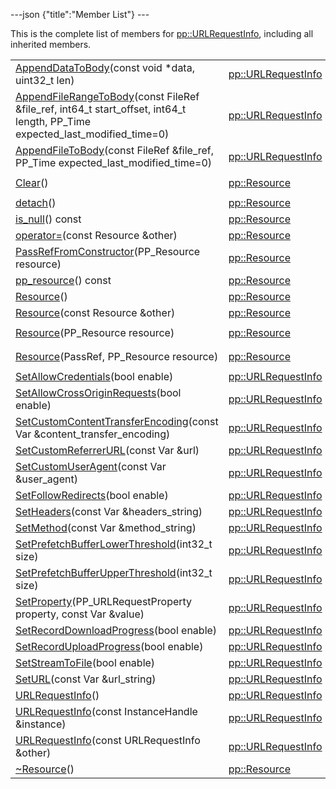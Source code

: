 ---json {"title":"Member List"} ---

This is the complete list of members for <a href="/docs/native-client/pepper_dev/cpp/classpp_1_1_u_r_l_request_info/" class="el">pp::URLRequestInfo</a>, including all inherited members.

<table><tbody><tr class="odd"><td><a href="/docs/native-client/pepper_dev/cpp/classpp_1_1_u_r_l_request_info#ab16f2efba1f2ddc434e2fc860dcbe900" class="el">AppendDataToBody</a>(const void *data, uint32_t len)</td><td><a href="/docs/native-client/pepper_dev/cpp/classpp_1_1_u_r_l_request_info/" class="el">pp::URLRequestInfo</a></td><td></td></tr><tr class="even"><td><a href="/docs/native-client/pepper_dev/cpp/classpp_1_1_u_r_l_request_info#a1ae72c8ac65a6cd6c174c8df238038fd" class="el">AppendFileRangeToBody</a>(const FileRef &amp;file_ref, int64_t start_offset, int64_t length, PP_Time expected_last_modified_time=0)</td><td><a href="/docs/native-client/pepper_dev/cpp/classpp_1_1_u_r_l_request_info/" class="el">pp::URLRequestInfo</a></td><td></td></tr><tr class="odd"><td><a href="/docs/native-client/pepper_dev/cpp/classpp_1_1_u_r_l_request_info#af19afd7e5849e68497f1e4f4b7400995" class="el">AppendFileToBody</a>(const FileRef &amp;file_ref, PP_Time expected_last_modified_time=0)</td><td><a href="/docs/native-client/pepper_dev/cpp/classpp_1_1_u_r_l_request_info/" class="el">pp::URLRequestInfo</a></td><td></td></tr><tr class="even"><td><a href="/docs/native-client/pepper_dev/cpp/classpp_1_1_resource#ad4016f37d3022863ca0188acb26ac9c4" class="el">Clear</a>()</td><td><a href="/docs/native-client/pepper_dev/cpp/classpp_1_1_resource/" class="el">pp::Resource</a></td><td><code> [protected]</code></td></tr><tr class="odd"><td><a href="/docs/native-client/pepper_dev/cpp/classpp_1_1_resource#a81b9246381bdddacca3ac25f6ded2bfd" class="el">detach</a>()</td><td><a href="/docs/native-client/pepper_dev/cpp/classpp_1_1_resource/" class="el">pp::Resource</a></td><td></td></tr><tr class="even"><td><a href="/docs/native-client/pepper_dev/cpp/classpp_1_1_resource#a859068e34cdc2dc0b78754c255323aa9" class="el">is_null</a>() const</td><td><a href="/docs/native-client/pepper_dev/cpp/classpp_1_1_resource/" class="el">pp::Resource</a></td><td><code> [inline]</code></td></tr><tr class="odd"><td><a href="/docs/native-client/pepper_dev/cpp/classpp_1_1_resource#aaf808a98bdaa7998d82e19514aa87423" class="el">operator=</a>(const Resource &amp;other)</td><td><a href="/docs/native-client/pepper_dev/cpp/classpp_1_1_resource/" class="el">pp::Resource</a></td><td></td></tr><tr class="even"><td><a href="/docs/native-client/pepper_dev/cpp/classpp_1_1_resource#a3eda014529127a818df8d5bb5ec2fdf0" class="el">PassRefFromConstructor</a>(PP_Resource resource)</td><td><a href="/docs/native-client/pepper_dev/cpp/classpp_1_1_resource/" class="el">pp::Resource</a></td><td><code> [protected]</code></td></tr><tr class="odd"><td><a href="/docs/native-client/pepper_dev/cpp/classpp_1_1_resource#a46a6123de0b007ad3fcb6f666534ccb4" class="el">pp_resource</a>() const</td><td><a href="/docs/native-client/pepper_dev/cpp/classpp_1_1_resource/" class="el">pp::Resource</a></td><td><code> [inline]</code></td></tr><tr class="even"><td><a href="/docs/native-client/pepper_dev/cpp/classpp_1_1_resource#a56679e93a58101c8dce5dc510811a094" class="el">Resource</a>()</td><td><a href="/docs/native-client/pepper_dev/cpp/classpp_1_1_resource/" class="el">pp::Resource</a></td><td></td></tr><tr class="odd"><td><a href="/docs/native-client/pepper_dev/cpp/classpp_1_1_resource#ab0f664099ca06367180f220ea7e0b831" class="el">Resource</a>(const Resource &amp;other)</td><td><a href="/docs/native-client/pepper_dev/cpp/classpp_1_1_resource/" class="el">pp::Resource</a></td><td></td></tr><tr class="even"><td><a href="/docs/native-client/pepper_dev/cpp/classpp_1_1_resource#a555de93fdf4793f7db1183bf71d20580" class="el">Resource</a>(PP_Resource resource)</td><td><a href="/docs/native-client/pepper_dev/cpp/classpp_1_1_resource/" class="el">pp::Resource</a></td><td><code> [explicit, protected]</code></td></tr><tr class="odd"><td><a href="/docs/native-client/pepper_dev/cpp/classpp_1_1_resource#a907d3d6b7e292587c8cb9ff30d0a418d" class="el">Resource</a>(PassRef, PP_Resource resource)</td><td><a href="/docs/native-client/pepper_dev/cpp/classpp_1_1_resource/" class="el">pp::Resource</a></td><td><code> [protected]</code></td></tr><tr class="even"><td><a href="/docs/native-client/pepper_dev/cpp/classpp_1_1_u_r_l_request_info#afa23501e503ee1787c4663d74f00d0c4" class="el">SetAllowCredentials</a>(bool enable)</td><td><a href="/docs/native-client/pepper_dev/cpp/classpp_1_1_u_r_l_request_info/" class="el">pp::URLRequestInfo</a></td><td><code> [inline]</code></td></tr><tr class="odd"><td><a href="/docs/native-client/pepper_dev/cpp/classpp_1_1_u_r_l_request_info#a39a5000e734a378d412fbe87e38dabe4" class="el">SetAllowCrossOriginRequests</a>(bool enable)</td><td><a href="/docs/native-client/pepper_dev/cpp/classpp_1_1_u_r_l_request_info/" class="el">pp::URLRequestInfo</a></td><td><code> [inline]</code></td></tr><tr class="even"><td><a href="/docs/native-client/pepper_dev/cpp/classpp_1_1_u_r_l_request_info#af25b7f4b3aa00af49140921d28fa09c9" class="el">SetCustomContentTransferEncoding</a>(const Var &amp;content_transfer_encoding)</td><td><a href="/docs/native-client/pepper_dev/cpp/classpp_1_1_u_r_l_request_info/" class="el">pp::URLRequestInfo</a></td><td><code> [inline]</code></td></tr><tr class="odd"><td><a href="/docs/native-client/pepper_dev/cpp/classpp_1_1_u_r_l_request_info#af6232dbb546c37c5438fadbada30353a" class="el">SetCustomReferrerURL</a>(const Var &amp;url)</td><td><a href="/docs/native-client/pepper_dev/cpp/classpp_1_1_u_r_l_request_info/" class="el">pp::URLRequestInfo</a></td><td><code> [inline]</code></td></tr><tr class="even"><td><a href="/docs/native-client/pepper_dev/cpp/classpp_1_1_u_r_l_request_info#aaaf79f763cd4d72c8507c2fa19b7fcaf" class="el">SetCustomUserAgent</a>(const Var &amp;user_agent)</td><td><a href="/docs/native-client/pepper_dev/cpp/classpp_1_1_u_r_l_request_info/" class="el">pp::URLRequestInfo</a></td><td><code> [inline]</code></td></tr><tr class="odd"><td><a href="/docs/native-client/pepper_dev/cpp/classpp_1_1_u_r_l_request_info#a72dd5d3b335a429af0ffa266e338a110" class="el">SetFollowRedirects</a>(bool enable)</td><td><a href="/docs/native-client/pepper_dev/cpp/classpp_1_1_u_r_l_request_info/" class="el">pp::URLRequestInfo</a></td><td><code> [inline]</code></td></tr><tr class="even"><td><a href="/docs/native-client/pepper_dev/cpp/classpp_1_1_u_r_l_request_info#a7105409f66e2eb5595eec0e0ae07c4f6" class="el">SetHeaders</a>(const Var &amp;headers_string)</td><td><a href="/docs/native-client/pepper_dev/cpp/classpp_1_1_u_r_l_request_info/" class="el">pp::URLRequestInfo</a></td><td><code> [inline]</code></td></tr><tr class="odd"><td><a href="/docs/native-client/pepper_dev/cpp/classpp_1_1_u_r_l_request_info#abf4024d196a5139dbca2e95b9ab9bdb6" class="el">SetMethod</a>(const Var &amp;method_string)</td><td><a href="/docs/native-client/pepper_dev/cpp/classpp_1_1_u_r_l_request_info/" class="el">pp::URLRequestInfo</a></td><td><code> [inline]</code></td></tr><tr class="even"><td><a href="/docs/native-client/pepper_dev/cpp/classpp_1_1_u_r_l_request_info#a498fc64ad75ed2d44e33f2fdb3c0cad3" class="el">SetPrefetchBufferLowerThreshold</a>(int32_t size)</td><td><a href="/docs/native-client/pepper_dev/cpp/classpp_1_1_u_r_l_request_info/" class="el">pp::URLRequestInfo</a></td><td><code> [inline]</code></td></tr><tr class="odd"><td><a href="/docs/native-client/pepper_dev/cpp/classpp_1_1_u_r_l_request_info#aa2c6bb4f07e5372bd4b0ed49f9b67990" class="el">SetPrefetchBufferUpperThreshold</a>(int32_t size)</td><td><a href="/docs/native-client/pepper_dev/cpp/classpp_1_1_u_r_l_request_info/" class="el">pp::URLRequestInfo</a></td><td><code> [inline]</code></td></tr><tr class="even"><td><a href="/docs/native-client/pepper_dev/cpp/classpp_1_1_u_r_l_request_info#a679c2c4a7247e0b0985595c24e61cf9c" class="el">SetProperty</a>(PP_URLRequestProperty property, const Var &amp;value)</td><td><a href="/docs/native-client/pepper_dev/cpp/classpp_1_1_u_r_l_request_info/" class="el">pp::URLRequestInfo</a></td><td></td></tr><tr class="odd"><td><a href="/docs/native-client/pepper_dev/cpp/classpp_1_1_u_r_l_request_info#aca69393ce31673c1cc5407d15774e310" class="el">SetRecordDownloadProgress</a>(bool enable)</td><td><a href="/docs/native-client/pepper_dev/cpp/classpp_1_1_u_r_l_request_info/" class="el">pp::URLRequestInfo</a></td><td><code> [inline]</code></td></tr><tr class="even"><td><a href="/docs/native-client/pepper_dev/cpp/classpp_1_1_u_r_l_request_info#a52cfef994077173627a809bdf891e01a" class="el">SetRecordUploadProgress</a>(bool enable)</td><td><a href="/docs/native-client/pepper_dev/cpp/classpp_1_1_u_r_l_request_info/" class="el">pp::URLRequestInfo</a></td><td><code> [inline]</code></td></tr><tr class="odd"><td><a href="/docs/native-client/pepper_dev/cpp/classpp_1_1_u_r_l_request_info#a7bd36cb47bc0bc3579292f81581359b8" class="el">SetStreamToFile</a>(bool enable)</td><td><a href="/docs/native-client/pepper_dev/cpp/classpp_1_1_u_r_l_request_info/" class="el">pp::URLRequestInfo</a></td><td><code> [inline]</code></td></tr><tr class="even"><td><a href="/docs/native-client/pepper_dev/cpp/classpp_1_1_u_r_l_request_info#a97cdeb02a63922704d47c585a4e2baaf" class="el">SetURL</a>(const Var &amp;url_string)</td><td><a href="/docs/native-client/pepper_dev/cpp/classpp_1_1_u_r_l_request_info/" class="el">pp::URLRequestInfo</a></td><td><code> [inline]</code></td></tr><tr class="odd"><td><a href="/docs/native-client/pepper_dev/cpp/classpp_1_1_u_r_l_request_info#afd2068e004d90104cdc8472756d6131d" class="el">URLRequestInfo</a>()</td><td><a href="/docs/native-client/pepper_dev/cpp/classpp_1_1_u_r_l_request_info/" class="el">pp::URLRequestInfo</a></td><td><code> [inline]</code></td></tr><tr class="even"><td><a href="/docs/native-client/pepper_dev/cpp/classpp_1_1_u_r_l_request_info#a95ae0d638a82bcd18318ae6340735321" class="el">URLRequestInfo</a>(const InstanceHandle &amp;instance)</td><td><a href="/docs/native-client/pepper_dev/cpp/classpp_1_1_u_r_l_request_info/" class="el">pp::URLRequestInfo</a></td><td><code> [explicit]</code></td></tr><tr class="odd"><td><a href="/docs/native-client/pepper_dev/cpp/classpp_1_1_u_r_l_request_info#a6f52f41f98fa5917addd412417b7d5d4" class="el">URLRequestInfo</a>(const URLRequestInfo &amp;other)</td><td><a href="/docs/native-client/pepper_dev/cpp/classpp_1_1_u_r_l_request_info/" class="el">pp::URLRequestInfo</a></td><td></td></tr><tr class="even"><td><a href="/docs/native-client/pepper_dev/cpp/classpp_1_1_resource#a081165265e2bd8217eaa2be2aeeb3aa3" class="el">~Resource</a>()</td><td><a href="/docs/native-client/pepper_dev/cpp/classpp_1_1_resource/" class="el">pp::Resource</a></td><td><code> [virtual]</code></td></tr></tbody></table>
